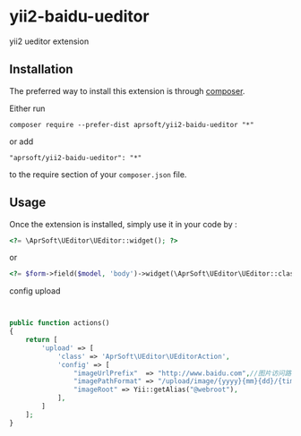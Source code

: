 yii2-baidu-ueditor
==================
yii2 ueditor extension

Installation
------------

The preferred way to install this extension is through [composer](http://getcomposer.org/download/).

Either run

```
composer require --prefer-dist aprsoft/yii2-baidu-ueditor "*"
```

or add

```
"aprsoft/yii2-baidu-ueditor": "*"
```

to the require section of your `composer.json` file.


Usage
-----

Once the extension is installed, simply use it in your code by  :

```php
<?= \AprSoft\UEditor\UEditor::widget(); ?>
```
or    
```php
<?= $form->field($model, 'body')->widget(\AprSoft\UEditor\UEditor::className()) ?>
```


config upload   

```php    


public function actions()
{
    return [
        'upload' => [
            'class' => 'AprSoft\UEditor\UEditorAction',
            'config' => [
                "imageUrlPrefix"  => "http://www.baidu.com",//图片访问路径前缀
                "imagePathFormat" => "/upload/image/{yyyy}{mm}{dd}/{time}{rand:6}", //上传保存路径
                "imageRoot" => Yii::getAlias("@webroot"),
            ],
        ]
    ];
}
```
